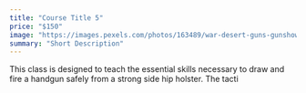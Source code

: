 ```yaml
---
title: "Course Title 5"
price: "$150"
image: "https://images.pexels.com/photos/163489/war-desert-guns-gunshow-163489.jpeg?auto=compress&cs=tinysrgb&dpr=2&h=750&w=1260"
summary: "Short Description"
---
```

This class is designed to teach the essential skills necessary to draw and fire a handgun safely from a strong side hip holster.  The tacti
<!--stackedit_data:
eyJoaXN0b3J5IjpbLTU0MzUzNzg0N119
-->